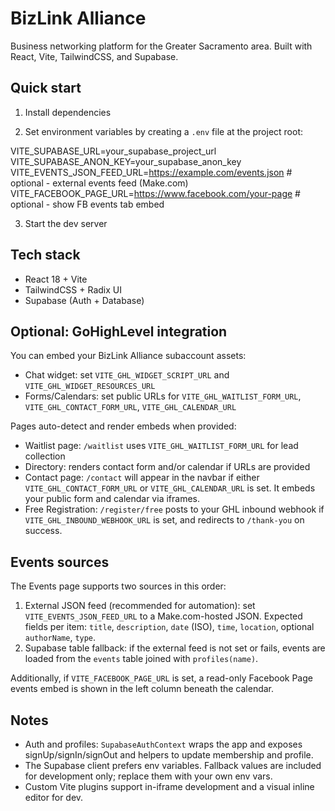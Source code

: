 # BizLink Alliance

Business networking platform for the Greater Sacramento area. Built with React, Vite, TailwindCSS, and Supabase.

## Quick start

1) Install dependencies

2) Set environment variables by creating a `.env` file at the project root:

VITE_SUPABASE_URL=your_supabase_project_url
VITE_SUPABASE_ANON_KEY=your_supabase_anon_key
VITE_EVENTS_JSON_FEED_URL=https://example.com/events.json # optional - external events feed (Make.com)
VITE_FACEBOOK_PAGE_URL=https://www.facebook.com/your-page # optional - show FB events tab embed

3) Start the dev server

## Tech stack

- React 18 + Vite
- TailwindCSS + Radix UI
- Supabase (Auth + Database)

## Optional: GoHighLevel integration

You can embed your BizLink Alliance subaccount assets:

- Chat widget: set `VITE_GHL_WIDGET_SCRIPT_URL` and `VITE_GHL_WIDGET_RESOURCES_URL`
- Forms/Calendars: set public URLs for `VITE_GHL_WAITLIST_FORM_URL`, `VITE_GHL_CONTACT_FORM_URL`, `VITE_GHL_CALENDAR_URL`

Pages auto-detect and render embeds when provided:

- Waitlist page: `/waitlist` uses `VITE_GHL_WAITLIST_FORM_URL` for lead collection
- Directory: renders contact form and/or calendar if URLs are provided
- Contact page: `/contact` will appear in the navbar if either `VITE_GHL_CONTACT_FORM_URL` or `VITE_GHL_CALENDAR_URL` is set. It embeds your public form and calendar via iframes.
 - Free Registration: `/register/free` posts to your GHL inbound webhook if `VITE_GHL_INBOUND_WEBHOOK_URL` is set, and redirects to `/thank-you` on success.

## Events sources

The Events page supports two sources in this order:

1. External JSON feed (recommended for automation): set `VITE_EVENTS_JSON_FEED_URL` to a Make.com-hosted JSON. Expected fields per item: `title`, `description`, `date` (ISO), `time`, `location`, optional `authorName`, `type`.
2. Supabase table fallback: if the external feed is not set or fails, events are loaded from the `events` table joined with `profiles(name)`.

Additionally, if `VITE_FACEBOOK_PAGE_URL` is set, a read-only Facebook Page events embed is shown in the left column beneath the calendar.

## Notes

- Auth and profiles: `SupabaseAuthContext` wraps the app and exposes signUp/signIn/signOut and helpers to update membership and profile.
- The Supabase client prefers env variables. Fallback values are included for development only; replace them with your own env vars.
- Custom Vite plugins support in-iframe development and a visual inline editor for dev.
